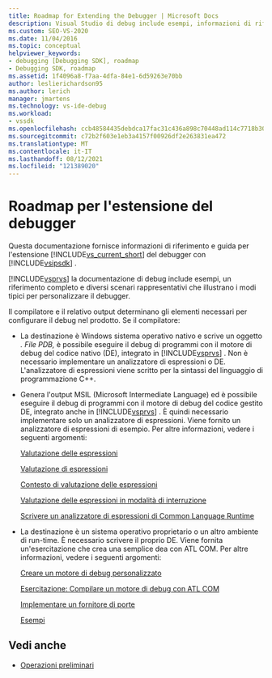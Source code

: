 ```yaml
---
title: Roadmap for Extending the Debugger | Microsoft Docs
description: Visual Studio di debug include esempi, informazioni di riferimento e diversi scenari che illustrano i modi tipici per personalizzare il debugger.
ms.custom: SEO-VS-2020
ms.date: 11/04/2016
ms.topic: conceptual
helpviewer_keywords:
- debugging [Debugging SDK], roadmap
- Debugging SDK, roadmap
ms.assetid: 1f4096a8-f7aa-4dfa-84e1-6d59263e70bb
author: leslierichardson95
ms.author: lerich
manager: jmartens
ms.technology: vs-ide-debug
ms.workload:
- vssdk
ms.openlocfilehash: ccb48584435debdca17fac31c436a898c70448ad114c7718b30443adc6eeeb0b
ms.sourcegitcommit: c72b2f603e1eb3a4157f00926df2e263831ea472
ms.translationtype: MT
ms.contentlocale: it-IT
ms.lasthandoff: 08/12/2021
ms.locfileid: "121389020"
---
```

# <a name="roadmap-for-extending-the-debugger"></a>Roadmap per l'estensione del debugger
Questa documentazione fornisce informazioni di riferimento e guida per l'estensione [!INCLUDE[vs_current_short](../../code-quality/includes/vs_current_short_md.md)] del debugger con [!INCLUDE[vsipsdk](../../extensibility/includes/vsipsdk_md.md)] .

 [!INCLUDE[vsprvs](../../code-quality/includes/vsprvs_md.md)] la documentazione di debug include esempi, un riferimento completo e diversi scenari rappresentativi che illustrano i modi tipici per personalizzare il debugger.

 Il compilatore e il relativo output determinano gli elementi necessari per configurare il debug nel prodotto. Se il compilatore:

- La destinazione è Windows sistema operativo nativo e scrive un oggetto *. File PDB,* è possibile eseguire il debug di programmi con il motore di debug del codice nativo (DE), integrato in [!INCLUDE[vsprvs](../../code-quality/includes/vsprvs_md.md)] . Non è necessario implementare un analizzatore di espressioni o DE. L'analizzatore di espressioni viene scritto per la sintassi del linguaggio di programmazione C++.

- Genera l'output MSIL (Microsoft Intermediate Language) ed è possibile eseguire il debug di programmi con il motore di debug del codice gestito DE, integrato anche in [!INCLUDE[vsprvs](../../code-quality/includes/vsprvs_md.md)] . È quindi necessario implementare solo un analizzatore di espressioni. Viene fornito un analizzatore di espressioni di esempio. Per altre informazioni, vedere i seguenti argomenti:

   [Valutazione delle espressioni](../../extensibility/debugger/expression-evaluation-visual-studio-debugging-sdk.md)

   [Valutazione di espressioni](../../extensibility/debugger/evaluating-expressions.md)

   [Contesto di valutazione delle espressioni](../../extensibility/debugger/expression-evaluation-context.md)

   [Valutazione delle espressioni in modalità di interruzione](../../extensibility/debugger/expression-evaluation-in-break-mode.md)

   [Scrivere un analizzatore di espressioni di Common Language Runtime](../../extensibility/debugger/writing-a-common-language-runtime-expression-evaluator.md)

- La destinazione è un sistema operativo proprietario o un altro ambiente di run-time. È necessario scrivere il proprio DE. Viene fornita un'esercitazione che crea una semplice dea con ATL COM. Per altre informazioni, vedere i seguenti argomenti:

   [Creare un motore di debug personalizzato](../../extensibility/debugger/creating-a-custom-debug-engine.md)

   [Esercitazione: Compilare un motore di debug con ATL COM](/previous-versions/bb147024(v=vs.90))

   [Implementare un fornitore di porte](../../extensibility/debugger/implementing-a-port-supplier.md)

   [Esempi](../../extensibility/debugger/visual-studio-debugging-samples.md)

## <a name="see-also"></a>Vedi anche
- [Operazioni preliminari](../../extensibility/debugger/getting-started-with-debugger-extensibility.md)
